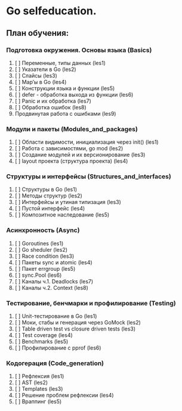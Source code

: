 # Go selfeducation.
## План обучения:
### Подготовка окружения. Основы языка (Basics)
1. [ ] Переменные, типы данных (les1) 
2. [ ] Указатели в Go (les2)  
3. [ ] Слайсы (les3)  
4. [ ] Map’ы в Go (les4)  
5. [ ] Конструкции языка и функции (les5) 
6. [ ] defer - обработка выхода из функции (les6)  
7. [ ] Panic и их обработка (les7)  
8. [ ] Обработка ошибок (les8)  
9. Продвинутая работа с ошибками (les9)  
### Модули и пакеты (Modules_and_packages)
1. [ ] Области видимости, инициализация через init() (les1) 
2. [ ] Работа с зависимостями, go mod (les2) 
3. [ ] Создание модулей и их версионирование (les3) 
4. [ ] layout проекта (структура проекта) (les4)
### Структуры и интерфейсы (Structures_and_interfaces)
1. [ ] Структуры в Go (les1) 
2. [ ] Методы структур (les2) 
3. [ ] Интерфейсы и утиная типизация (les3) 
4. [ ] Пустой интерфейс (les4)
5. [ ] Композитное наследование (les5) 
### Асинхронность (Async)
1. [ ] Goroutines (les1) 
2. [ ] Go sheduler (les2) 
3. [ ] Race condition (les3) 
4. [ ] Пакеты sync и atomic (les4)
5. [ ] Пакет errgroup (les5) 
6. [ ] sync.Pool (les6) 
7. [ ] Каналы ч.1. Deadlocks (les7) 
8. [ ] Каналы ч.2. Context (les8) 
### Тестирование, бенчмарки и профилирование (Testing) 
1. [ ] Unit-тестирование в Go (les1) 
2. [ ] Моки, стабы и генерация через GoMock (les2) 
3. [ ] Table driven test vs closure driven tests (les3) 
4. [ ] Test coverage (les4) 
5. [ ] Benchmarks (les5) 
6. [ ] Профилирование с pprof (les6) 
### Кодогерация (Code_generation)
1. [ ] Рефлексия (les1) 
2. [ ] AST (les2) 
3. [ ] Templates (les3) 
4. [ ] Решение проблем рефлексии (les4) 
5. [ ] Враппинг (les5) 